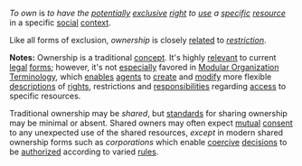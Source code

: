 *To own* is *to have the [potentially](https://github.com/gcassel/Modular-Organization-Terminology/blob/master/terms/potential.md) [exclusive](https://github.com/gcassel/Modular-Organization-Terminology/blob/master/terms/exclude.md) [right](https://github.com/gcassel/Modular-Organization-Terminology/blob/master/terms/right.md) to [use](https://github.com/gcassel/Modular-Organization-Terminology/blob/master/terms/use.md) a [specific](https://github.com/gcassel/Modular-Organization-Terminology/blob/master/terms/specific.md) [resource](https://github.com/gcassel/Modular-Organization-Terminology/blob/master/terms/resource.md)* in a specific [social](https://github.com/gcassel/Modular-Organization-Terminology/blob/master/terms/social.md) [context](https://github.com/gcassel/Modular-Organization-Terminology/blob/master/terms/context.md).

Like all forms of exclusion, *ownership* is closely [related](https://github.com/gcassel/Modular-Organization-Terminology/blob/master/terms/relationship.md) to *[restriction](https://github.com/gcassel/Modular-Organization-Terminology/blob/master/terms/restriction.md)*.
		
**Notes:**  Ownership is a traditional [concept](https://github.com/gcassel/Modular-Organization-Terminology/blob/master/terms/concept.md).  It's highly [relevant](https://github.com/gcassel/Modular-Organization-Terminology/blob/master/terms/relevance.md) to current [legal](https://github.com/gcassel/Modular-Organization-Terminology/blob/master/terms/law.md) [forms](https://github.com/gcassel/Modular-Organization-Terminology/blob/master/terms/form.md); however, it's not [especially](https://github.com/gcassel/Modular-Organization-Terminology/blob/master/terms/specialize.md) favored in [Modular Organization Terminology](https://github.com/gcassel/Modular-Organization-Terminology/), which [enables](https://github.com/gcassel/Modular-Organization-Terminology/tree/master/terms/enable.md) [agents](https://github.com/gcassel/Modular-Organization-Terminology/blob/master/terms/agent.md) to [create](https://github.com/gcassel/Modular-Organization-Terminology/blob/master/terms/create.md) and [modify](https://github.com/gcassel/Modular-Organization-Terminology/blob/master/terms/modify.md) more flexible [descriptions](https://github.com/gcassel/Modular-Organization-Terminology/blob/master/terms/describe.md) of [rights](https://github.com/gcassel/Modular-Organization-Terminology/blob/master/terms/right.md), restrictions and [responsibilities](https://github.com/gcassel/Modular-Organization-Terminology/blob/master/terms/responsibility.md) regarding [access](https://github.com/gcassel/Modular-Organization-Terminology/blob/master/terms/access.md) to specific resources.

Traditional ownership may be *shared*, but [standards](https://github.com/gcassel/Modular-Organization-Terminology/tree/master/terms/standard.md) for sharing ownership may be minimal or absent.  Shared owners may often expect [mutual](https://github.com/gcassel/Modular-Organization-Terminology/tree/master/terms/mutual.md) [consent](https://github.com/gcassel/Modular-Organization-Terminology/tree/master/terms/consent.md) to any unexpected use of the shared resources, *except* in modern shared ownership forms such as *corporations* which enable [coercive](https://github.com/gcassel/Modular-Organization-Terminology/tree/master/terms/coercion.md) [decisions](https://github.com/gcassel/Modular-Organization-Terminology/tree/master/terms/decision.md) to be [authorized](https://github.com/gcassel/Modular-Organization-Terminology/tree/master/terms/authorize.md) according to varied [rules](https://github.com/gcassel/Modular-Organization-Terminology/tree/master/terms/rule.md).
